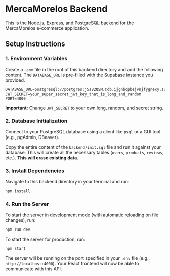 # MercaMorelos Backend

This is the Node.js, Express, and PostgreSQL backend for the MercaMorelos e-commerce application.

## Setup Instructions

### 1. Environment Variables

Create a `.env` file in the root of this backend directory and add the following content. The `DATABASE_URL` is pre-filled with the Supabase instance you provided.

```
DATABASE_URL=postgresql://postgres:j5s82QSM.@db.ijgnbcpbejvnjfygnexy.supabase.co:5432/postgres
JWT_SECRET=your_super_secret_jwt_key_that_is_long_and_random
PORT=4000
```

**Important:** Change `JWT_SECRET` to your own long, random, and secret string.

### 2. Database Initialization

Connect to your PostgreSQL database using a client like `psql` or a GUI tool (e.g., pgAdmin, DBeaver).

Copy the entire content of the `backend/init.sql` file and run it against your database. This will create all the necessary tables (`users`, `products`, `reviews`, etc.). **This will erase existing data.**

### 3. Install Dependencies

Navigate to this backend directory in your terminal and run:

```bash
npm install
```

### 4. Run the Server

To start the server in development mode (with automatic reloading on file changes), run:

```bash
npm run dev
```

To start the server for production, run:

```bash
npm start
```

The server will be running on the port specified in your `.env` file (e.g., `http://localhost:4000`). Your React frontend will now be able to communicate with this API.
